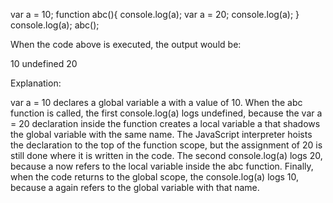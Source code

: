 var a = 10;
function abc(){
    console.log(a);
    var a = 20;
    console.log(a);
}
console.log(a);
abc();

When the code above is executed, the output would be:

10
undefined
20

Explanation:

var a = 10 declares a global variable a with a value of 10.
When the abc function is called, the first console.log(a) logs undefined, because the var a = 20 declaration inside the function creates a local variable a that shadows the global variable with the same name. The JavaScript interpreter hoists the declaration to the top of the function scope, but the assignment of 20 is still done where it is written in the code.
The second console.log(a) logs 20, because a now refers to the local variable inside the abc function.
Finally, when the code returns to the global scope, the console.log(a) logs 10, because a again refers to the global variable with that name.

